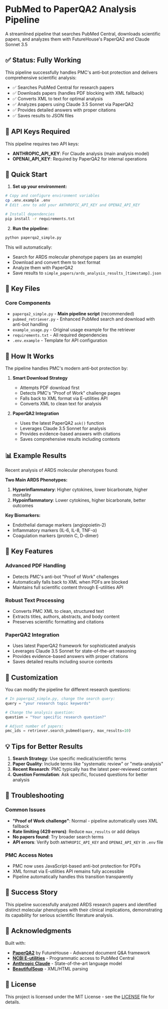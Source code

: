 # PubMed to PaperQA2 Analysis Pipeline

A streamlined pipeline that searches PubMed Central, downloads scientific papers, and analyzes them with FutureHouse's PaperQA2 and Claude Sonnet 3.5

## ✅ Status: Fully Working

This pipeline successfully handles PMC's anti-bot protection and delivers comprehensive scientific analysis:
- ✅ Searches PubMed Central for research papers
- ✅ Downloads papers (handles PDF blocking with XML fallback)
- ✅ Converts XML to text for optimal analysis
- ✅ Analyzes papers using Claude 3.5 Sonnet via PaperQA2
- ✅ Provides detailed answers with proper citations
- ✅ Saves results to JSON files

## 🔑 API Keys Required

This pipeline requires two API keys:
- **ANTHROPIC_API_KEY**: For Claude analysis (main analysis model)
- **OPENAI_API_KEY**: Required by PaperQA2 for internal operations

## 🚀 Quick Start

1. **Set up your environment:**
```bash
# Copy and configure environment variables
cp .env.example .env
# Edit .env to add your ANTHROPIC_API_KEY and OPENAI_API_KEY

# Install dependencies
pip install -r requirements.txt
```

2. **Run the pipeline:**
```bash
python paperqa2_simple.py
```

This will automatically:
- Search for ARDS molecular phenotype papers (as an example)
- Download and convert them to text format
- Analyze them with PaperQA2
- Save results to `simple_papers/ards_analysis_results_[timestamp].json`

## 📁 Key Files

### Core Components
- `paperqa2_simple.py` - **Main pipeline script** (recommended)
- `pubmed_retriever.py` - Enhanced PubMed search and download with anti-bot handling
- `example_usage.py` - Original usage example for the retriever
- `requirements.txt` - All required dependencies
- `.env.example` - Template for API configuration

## 🔧 How It Works

The pipeline handles PMC's modern anti-bot protection by:

1. **Smart Download Strategy**
   - Attempts PDF download first
   - Detects PMC's "Proof of Work" challenge pages
   - Falls back to XML format via E-utilities API
   - Converts XML to clean text for analysis

2. **PaperQA2 Integration**
   - Uses the latest PaperQA2 `ask()` function
   - Leverages Claude 3.5 Sonnet for analysis
   - Provides evidence-based answers with citations
   - Saves comprehensive results including contexts

## 📊 Example Results

Recent analysis of ARDS molecular phenotypes found:

**Two Main ARDS Phenotypes:**
1. **Hyperinflammatory**: Higher cytokines, lower bicarbonate, higher mortality
2. **Hypoinflammatory**: Lower cytokines, higher bicarbonate, better outcomes

**Key Biomarkers:**
- Endothelial damage markers (angiopoietin-2)
- Inflammatory markers (IL-6, IL-8, TNF-α)
- Coagulation markers (protein C, D-dimer)

## 🎯 Key Features

### Advanced PDF Handling
- Detects PMC's anti-bot "Proof of Work" challenges
- Automatically falls back to XML when PDFs are blocked
- Maintains full scientific content through E-utilities API

### Robust Text Processing
- Converts PMC XML to clean, structured text
- Extracts titles, authors, abstracts, and body content
- Preserves scientific formatting and citations

### PaperQA2 Integration
- Uses latest PaperQA2 framework for sophisticated analysis
- Leverages Claude 3.5 Sonnet for state-of-the-art reasoning
- Provides evidence-based answers with proper citations
- Saves detailed results including source contexts

## 🔧 Customization

You can modify the pipeline for different research questions:

```python
# In paperqa2_simple.py, change the search query:
query = "your research topic keywords"

# Change the analysis question:
question = "Your specific research question?"

# Adjust number of papers:
pmc_ids = retriever.search_pubmed(query, max_results=10)
```

## 💡 Tips for Better Results

1. **Search Strategy**: Use specific medical/scientific terms
2. **Paper Quality**: Include terms like "systematic review" or "meta-analysis"
3. **Recent Research**: PMC typically has the latest peer-reviewed content
4. **Question Formulation**: Ask specific, focused questions for better analysis

## 🐛 Troubleshooting

### Common Issues
- **"Proof of Work challenge"**: Normal - pipeline automatically uses XML fallback
- **Rate limiting (429 errors)**: Reduce `max_results` or add delays
- **No papers found**: Try broader search terms
- **API errors**: Verify both `ANTHROPIC_API_KEY` and `OPENAI_API_KEY` in `.env` file 

### PMC Access Notes
- PMC now uses JavaScript-based anti-bot protection for PDFs
- XML format via E-utilities API remains fully accessible
- Pipeline automatically handles this transition transparently

## 🌟 Success Story

This pipeline successfully analyzed ARDS research papers and identified distinct molecular phenotypes with their clinical implications, demonstrating its capability for serious scientific literature analysis.

## 🙏 Acknowledgments

Built with:
- **[PaperQA2](https://github.com/Future-House/paper-qa)** by FutureHouse - Advanced document Q&A framework
- **[NCBI E-utilities](https://www.ncbi.nlm.nih.gov/books/NBK25497/)** - Programmatic access to PubMed Central
- **[Anthropic Claude](https://www.anthropic.com/)** - State-of-the-art language model
- **[BeautifulSoup](https://www.crummy.com/software/BeautifulSoup/)** - XML/HTML parsing

## 📝 License

This project is licensed under the MIT License - see the [LICENSE](LICENSE) file for details.
